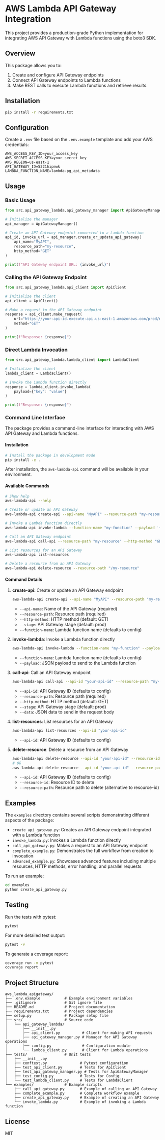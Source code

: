 # AWS Lambda API Gateway Integration

This project provides a production-grade Python implementation for integrating AWS API Gateway with Lambda functions using the boto3 SDK.

## Overview

This package allows you to:
1. Create and configure API Gateway endpoints
2. Connect API Gateway endpoints to Lambda functions
3. Make REST calls to execute Lambda functions and retrieve results

## Installation

```bash
pip install -r requirements.txt
```

## Configuration

Create a `.env` file based on the `.env.example` template and add your AWS credentials:

```
AWS_ACCESS_KEY_ID=your_access_key
AWS_SECRET_ACCESS_KEY=your_secret_key
AWS_REGION=us-east-1
API_GATEWAY_ID=5321hipmwk
LAMBDA_FUNCTION_NAME=lambda-pg_api_metadata
```

## Usage

### Basic Usage

```python
from src.api_gateway_lambda.api_gateway_manager import ApiGatewayManager

# Initialize the manager
api_manager = ApiGatewayManager()

# Create an API Gateway endpoint connected to a Lambda function
api_id, invoke_url = api_manager.create_or_update_api_gateway(
    api_name="MyAPI",
    resource_path="my-resource",
    http_method="GET"
)

print(f"API Gateway endpoint URL: {invoke_url}")
```

### Calling the API Gateway Endpoint

```python
from src.api_gateway_lambda.api_client import ApiClient

# Initialize the client
api_client = ApiClient()

# Make a request to the API Gateway endpoint
response = api_client.make_request(
    url="https://your-api-id.execute-api.us-east-1.amazonaws.com/prod/my-resource",
    method="GET"
)

print(f"Response: {response}")
```

### Direct Lambda Invocation

```python
from src.api_gateway_lambda.lambda_client import LambdaClient

# Initialize the client
lambda_client = LambdaClient()

# Invoke the Lambda function directly
response = lambda_client.invoke_lambda(
    payload={"key": "value"}
)

print(f"Response: {response}")
```

### Command Line Interface

The package provides a command-line interface for interacting with AWS API Gateway and Lambda functions.

#### Installation

```bash
# Install the package in development mode
pip install -e .
```

After installation, the `aws-lambda-api` command will be available in your environment.

#### Available Commands

```bash
# Show help
aws-lambda-api --help

# Create or update an API Gateway
aws-lambda-api create-api --api-name "MyAPI" --resource-path "my-resource" --http-method "GET"

# Invoke a Lambda function directly
aws-lambda-api invoke-lambda --function-name "my-function" --payload '{"key": "value"}'

# Call an API Gateway endpoint
aws-lambda-api call-api --resource-path "my-resource" --http-method "GET"

# List resources for an API Gateway
aws-lambda-api list-resources

# Delete a resource from an API Gateway
aws-lambda-api delete-resource --resource-path "/my-resource"
```

#### Command Details

1. **create-api**: Create or update an API Gateway endpoint
   ```bash
   aws-lambda-api create-api --api-name "MyAPI" --resource-path "my-resource" --http-method "GET" --stage "prod" --function-name "my-function"
   ```
   - `--api-name`: Name of the API Gateway (required)
   - `--resource-path`: Resource path (required)
   - `--http-method`: HTTP method (default: GET)
   - `--stage`: API Gateway stage (default: prod)
   - `--function-name`: Lambda function name (defaults to config)

2. **invoke-lambda**: Invoke a Lambda function directly
   ```bash
   aws-lambda-api invoke-lambda --function-name "my-function" --payload '{"key": "value"}'
   ```
   - `--function-name`: Lambda function name (defaults to config)
   - `--payload`: JSON payload to send to the Lambda function

3. **call-api**: Call an API Gateway endpoint
   ```bash
   aws-lambda-api call-api --api-id "your-api-id" --resource-path "my-resource" --http-method "GET" --stage "prod" --data '{"key": "value"}'
   ```
   - `--api-id`: API Gateway ID (defaults to config)
   - `--resource-path`: Resource path (required)
   - `--http-method`: HTTP method (default: GET)
   - `--stage`: API Gateway stage (default: prod)
   - `--data`: JSON data to send in the request body

4. **list-resources**: List resources for an API Gateway
   ```bash
   aws-lambda-api list-resources --api-id "your-api-id"
   ```
   - `--api-id`: API Gateway ID (defaults to config)

5. **delete-resource**: Delete a resource from an API Gateway
   ```bash
   aws-lambda-api delete-resource --api-id "your-api-id" --resource-id "resource-id"
   # OR
   aws-lambda-api delete-resource --api-id "your-api-id" --resource-path "/my-resource"
   ```
   - `--api-id`: API Gateway ID (defaults to config)
   - `--resource-id`: Resource ID to delete
   - `--resource-path`: Resource path to delete (alternative to resource-id)

## Examples

The `examples` directory contains several scripts demonstrating different aspects of the package:

- `create_api_gateway.py`: Creates an API Gateway endpoint integrated with a Lambda function
- `invoke_lambda.py`: Invokes a Lambda function directly
- `call_api_gateway.py`: Makes a request to an API Gateway endpoint
- `complete_example.py`: Demonstrates the full workflow from creation to invocation
- `advanced_example.py`: Showcases advanced features including multiple resources, HTTP methods, error handling, and parallel requests

To run an example:

```bash
cd examples
python create_api_gateway.py
```

## Testing

Run the tests with pytest:

```bash
pytest
```

For more detailed test output:

```bash
pytest -v
```

To generate a coverage report:

```bash
coverage run -m pytest
coverage report
```

## Project Structure

```
aws_lambda_apigateway/
├── .env.example           # Example environment variables
├── .gitignore             # Git ignore file
├── README.md              # Project documentation
├── requirements.txt       # Project dependencies
├── setup.py               # Package setup file
├── src/                   # Source code
│   └── api_gateway_lambda/
│       ├── __init__.py
│       ├── api_client.py          # Client for making API requests
│       ├── api_gateway_manager.py # Manager for API Gateway operations
│       ├── config.py              # Configuration module
│       └── lambda_client.py       # Client for Lambda operations
├── tests/                 # Unit tests
│   ├── __init__.py
│   ├── conftest.py               # Pytest configuration
│   ├── test_api_client.py        # Tests for ApiClient
│   ├── test_api_gateway_manager.py # Tests for ApiGatewayManager
│   ├── test_config.py            # Tests for Config
│   └── test_lambda_client.py     # Tests for LambdaClient
└── examples/              # Example scripts
    ├── call_api_gateway.py       # Example of calling an API Gateway
    ├── complete_example.py       # Complete workflow example
    ├── create_api_gateway.py     # Example of creating an API Gateway
    └── invoke_lambda.py          # Example of invoking a Lambda function
```

## License

MIT
